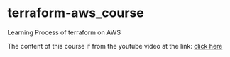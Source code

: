 # terraform-aws_course
Learning Process of terraform on AWS

The content of this course if from the youtube video at the link:
    [click here](https://www.youtube.com/watch?v=tQlMj_nyN6s)
